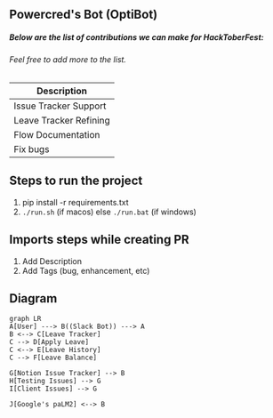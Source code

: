 ## Powercred's Bot (OptiBot)

##### Below are the list of contributions we can make for HackToberFest:
###### Feel free to add more to the list.

| Description | 
| --- | 
| Issue Tracker Support | 
| Leave Tracker Refining | 
| Flow Documentation  |
| Fix bugs  |

## Steps to run the project
1. pip install -r requirements.txt
2. `./run.sh` (if macos) else `./run.bat` (if windows)

## Imports steps while creating PR
1. Add Description
2. Add Tags (bug, enhancement, etc)


## Diagram

```mermaid
graph LR
A[User] ---> B((Slack Bot)) ---> A
B <--> C[Leave Tracker]
C --> D[Apply Leave]
C <--> E[Leave History]
C --> F[Leave Balance]

G[Notion Issue Tracker] --> B
H[Testing Issues] --> G
I[Client Issues] --> G

J[Google's paLM2] <--> B

```


